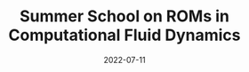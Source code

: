 ---
title: "Summer School on ROMs in Computational Fluid Dynamics"
collection: teaching
type: "Lecturer"
permalink: /teaching/2022_aroma
venue: "SISSA"
date: 2022-07-11
item: 5
location: "Trieste, Italy"
---